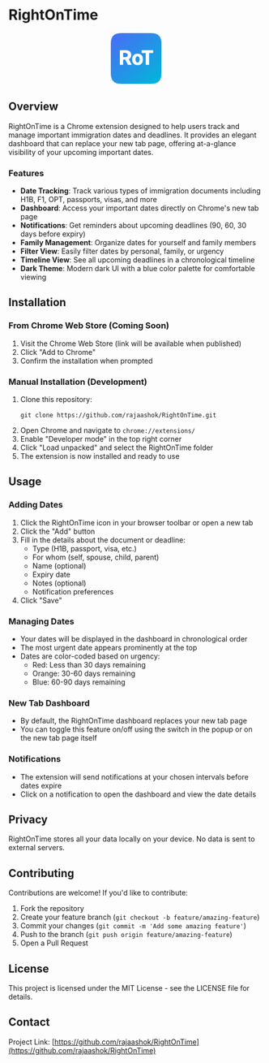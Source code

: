 # RightOnTime

<div align="center">
  <img src="src/images/icon128.png" alt="RightOnTime Logo" width="100">
</div>

## Overview

RightOnTime is a Chrome extension designed to help users track and manage important immigration dates and deadlines. It provides an elegant dashboard that can replace your new tab page, offering at-a-glance visibility of your upcoming important dates.

### Features

- **Date Tracking**: Track various types of immigration documents including H1B, F1, OPT, passports, visas, and more
- **Dashboard**: Access your important dates directly on Chrome's new tab page
- **Notifications**: Get reminders about upcoming deadlines (90, 60, 30 days before expiry)
- **Family Management**: Organize dates for yourself and family members
- **Filter View**: Easily filter dates by personal, family, or urgency
- **Timeline View**: See all upcoming deadlines in a chronological timeline
- **Dark Theme**: Modern dark UI with a blue color palette for comfortable viewing

## Installation

### From Chrome Web Store (Coming Soon)

1. Visit the Chrome Web Store (link will be available when published)
2. Click "Add to Chrome"
3. Confirm the installation when prompted

### Manual Installation (Development)

1. Clone this repository:
   ```
   git clone https://github.com/rajaashok/RightOnTime.git
   ```
2. Open Chrome and navigate to `chrome://extensions/`
3. Enable "Developer mode" in the top right corner
4. Click "Load unpacked" and select the RightOnTime folder
5. The extension is now installed and ready to use

## Usage

### Adding Dates

1. Click the RightOnTime icon in your browser toolbar or open a new tab
2. Click the "Add" button
3. Fill in the details about the document or deadline:
   - Type (H1B, passport, visa, etc.)
   - For whom (self, spouse, child, parent)
   - Name (optional)
   - Expiry date
   - Notes (optional)
   - Notification preferences
4. Click "Save"

### Managing Dates

- Your dates will be displayed in the dashboard in chronological order
- The most urgent date appears prominently at the top
- Dates are color-coded based on urgency:
  - Red: Less than 30 days remaining
  - Orange: 30-60 days remaining
  - Blue: 60-90 days remaining

### New Tab Dashboard

- By default, the RightOnTime dashboard replaces your new tab page
- You can toggle this feature on/off using the switch in the popup or on the new tab page itself

### Notifications

- The extension will send notifications at your chosen intervals before dates expire
- Click on a notification to open the dashboard and view the date details

## Privacy

RightOnTime stores all your data locally on your device. No data is sent to external servers.

## Contributing

Contributions are welcome! If you'd like to contribute:

1. Fork the repository
2. Create your feature branch (`git checkout -b feature/amazing-feature`)
3. Commit your changes (`git commit -m 'Add some amazing feature'`)
4. Push to the branch (`git push origin feature/amazing-feature`)
5. Open a Pull Request

## License

This project is licensed under the MIT License - see the LICENSE file for details.

## Contact

Project Link: [https://github.com/rajaashok/RightOnTime](https://github.com/rajaashok/RightOnTime) 
